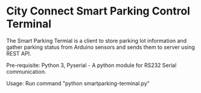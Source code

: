 # City Connect Smart Parking Control Terminal
The Smart Parking Termial is a client to store parking lot information and gather parking status from Arduino sensors and sends them to server using REST API.


Pre-requisite:
Python 3,
Pyserial - A python module for RS232 Serial communication.

Usage:
Run command "python smartparking-terminal.py"
